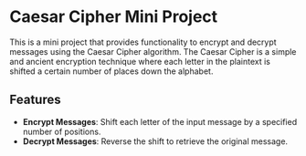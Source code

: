 # Caesar Cipher Mini Project

This is a mini project that provides functionality to encrypt and decrypt messages using the Caesar Cipher algorithm. The Caesar Cipher is a simple and ancient encryption technique where each letter in the plaintext is shifted a certain number of places down the alphabet.

## Features

- **Encrypt Messages**: Shift each letter of the input message by a specified number of positions.
- **Decrypt Messages**: Reverse the shift to retrieve the original message.
